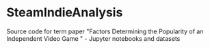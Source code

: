 # SteamIndieAnalysis
Source code for term paper "Factors Determining the Popularity of an Independent Video Game " - Jupyter notebooks and datasets
